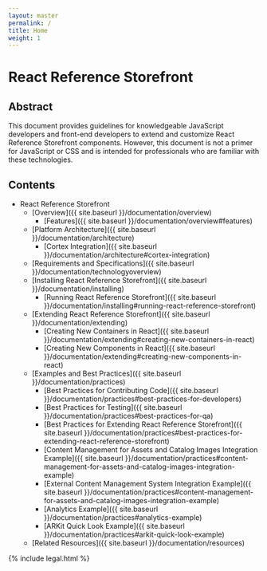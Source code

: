 ```yaml
---
layout: master
permalink: /
title: Home
weight: 1
---
```

# React Reference Storefront

## Abstract

This document provides guidelines for knowledgeable JavaScript developers and front-end developers to extend and customize React Reference Storefront components. However, this document is not a primer for JavaScript or CSS and is intended for professionals who are familiar with these technologies.

## Contents

* React Reference Storefront
  * [Overview]({{ site.baseurl }}/documentation/overview)
      * [Features]({{ site.baseurl }}/documentation/overview#features)
  * [Platform Architecture]({{ site.baseurl }}/documentation/architecture)
      * [Cortex Integration]({{ site.baseurl }}/documentation/architecture#cortex-integration)
  * [Requirements and Specifications]({{ site.baseurl }}/documentation/technologyoverview)
  * [Installing React Reference Storefront]({{ site.baseurl }}/documentation/installing)
      *  [Running React Reference Storefront]({{ site.baseurl }}/documentation/installing#running-react-reference-storefront)
  * [Extending React Reference Storefront]({{ site.baseurl }}/documentation/extending)
      * [Creating New Containers in React]({{ site.baseurl }}/documentation/extending#creating-new-containers-in-react)
      * [Creating New Components in React]({{ site.baseurl }}/documentation/extending#creating-new-components-in-react)
  * [Examples and Best Practices]({{ site.baseurl }}/documentation/practices)
      * [Best Practices for Contributing Code]({{ site.baseurl }}/documentation/practices#best-practices-for-developers)
      * [Best Practices for Testing]({{ site.baseurl }}/documentation/practices#best-practices-for-qa)
      * [Best Practices for Extending React Reference Storefront]({{ site.baseurl }}/documentation/practices#best-practices-for-extending-react-reference-storefront)
      * [Content Management for Assets and Catalog Images Integration Example]({{ site.baseurl }}/documentation/practices#content-management-for-assets-and-catalog-images-integration-example)
      * [External Content Management System Integration Example]({{ site.baseurl }}/documentation/practices#content-management-for-assets-and-catalog-images-integration-example)
      * [Analytics Example]({{ site.baseurl }}/documentation/practices#analytics-example)
      * [ARKit Quick Look Example]({{ site.baseurl }}/documentation/practices#arkit-quick-look-example)
  * [Related Resources]({{ site.baseurl }}/documentation/resources)

{% include legal.html %}
